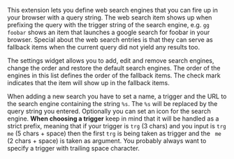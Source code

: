 This extension lets you define web search engines that you can fire up in your browser with a query string. The web search item shows up when prefixing the query with the trigger string of the search engine, e.g. `gg foobar` shows an item that launches a google search for foobar in your browser. Special about the web search entries is that they can serve as fallback items when the current query did not yield any results too.

The settings widget allows you to add, edit and remove search engines, change the order and restore the default search engines. The order of the engines in this list defines the order of the fallback items. The check mark indicates that the item will show up in the fallback items.

When adding a new search you have to set a name, a trigger and the URL to the search engine containing the string `%s`. The `%s` will be replaced by the query string you entered. Optionally you can set an icon for the search engine.
**When choosing a trigger** keep in mind that it will be handled as a strict prefix, meaning that if your trigger is `trg` (3 chars) and you input is `trg me` (5 chars + space) then the first `trg` is being taken as trigger and the ` me` (2 chars + space) is taken as argument. You probably always want to specify a trigger with trailing space character.
